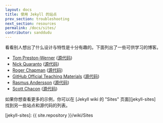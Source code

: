 ```yaml
---
layout: docs
title: 使用 Jekyll 的站点
prev_section: troubleshooting
next_section: resources
permalink: /docs/sites/
contributor: sanddudu
---
```


看看别人想出了什么设计与特性是十分有趣的。下面列出了一些可供学习的博客。

- [Tom Preston-Werner](http://tom.preston-werner.com/)
    ([源代码](http://github.com/mojombo/mojombo.github.com))
- [Nick Quaranto](http://quaran.to/)
    ([源代码](https://github.com/qrush/qrush.github.com))
- [Roger Chapman](http://rogchap.com/)
    ([源代码](https://github.com/rogchap/rogchap.github.com))
- [GitHub Official Teaching Materials](http://teach.github.com)
    ([源代码](https://github.com/github/teach.github.com))
- [Rasmus Andersson](http://rsms.me/)
    ([源代码](https://github.com/rsms/rsms.github.com))
- [Scott Chacon](http://schacon.github.com)
    ([源代码](https://github.com/schacon/schacon.github.com))

如果你想查看更多的示例，你可以在 [Jekyll wiki 的 "Sites" 页面][jekyll-sites]
找到另一些站点和源代码的列表。

[jekyll-sites]: {{ site.repository }}/wiki/Sites
